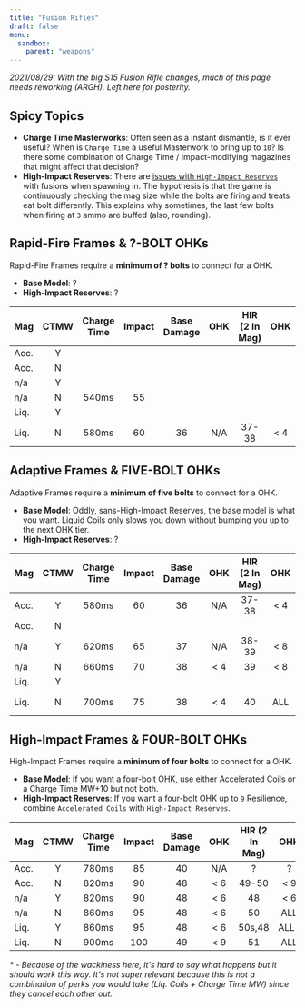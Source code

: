 ```yaml
---
title: "Fusion Rifles"
draft: false
menu:
  sandbox:
    parent: "weapons"
---
```


*2021/08/29: With the big S15 Fusion Rifle changes, much of this page needs reworking (ARGH). Left here for posterity.*

## Spicy Topics

* **Charge Time Masterworks**: Often seen as a instant dismantle, is it ever useful? When is `Charge Time` a useful Masterwork to bring up to `10`? Is there some combination of Charge Time / Impact-modifying magazines that might affect that decision?
* **High-Impact Reserves**: There are [issues with `High-Impact Reserves`](https://www.youtube.com/watch?v=PKvn1Q49EAk) with fusions when spawning in. The hypothesis is that the game is continuously checking the mag size while the bolts are firing and treats eat bolt differently. This explains why sometimes, the last few bolts when firing at `3` ammo are buffed (also, rounding).

## Rapid-Fire Frames & ?-BOLT OHKs

Rapid-Fire Frames require a **minimum of ? bolts** to connect for a OHK.

* **Base Model**: ?
* **High-Impact Reserves**: ?

|Mag|CTMW|Charge Time|Impact|Base Damage|OHK|HIR (2 In Mag)|OHK|HIR (1 in Mag)|OHK|
|-|:-:|:-:|:-:|:-:|:-:|:-:|:-:|:-:|:-:|
|Acc.|Y||||||||||
|Acc.|N||||||||||
|n/a|Y||||||||||
|n/a|N|540ms|55||||||||
|Liq.|Y||||||||||
|Liq.|N|580ms|60|36|N/A|37-38|< 4|38|< 4|

## Adaptive Frames & FIVE-BOLT OHKs

Adaptive Frames require a **minimum of five bolts** to connect for a OHK.

* **Base Model**: Oddly, sans-High-Impact Reserves, the base model is what you want. Liquid Coils only slows you down without bumping you up to the next OHK tier.
* **High-Impact Reserves**: ?

|Mag|CTMW|Charge Time|Impact|Base Damage|OHK|HIR (2 In Mag)|OHK|HIR (1 in Mag)|OHK|
|-|:-:|:-:|:-:|:-:|:-:|:-:|:-:|:-:|:-:|
|Acc.|Y|580ms|60|36|N/A|37-38|< 4|38|< 4|
|Acc.|N||||||||||
|n/a|Y|620ms|65|37|N/A|38-39|< 8|39|< 8|
|n/a|N|660ms|70|38|< 4|39|< 8|39|< 8|
|Liq.|Y||||||||||
|Liq.|N|700ms|75|38|< 4|40|ALL|40-41|ALL|

## High-Impact Frames & FOUR-BOLT OHKs

High-Impact Frames require a **minimum of four bolts** to connect for a OHK.

* **Base Model**: If you want a four-bolt OHK, use either Accelerated Coils or a Charge Time MW+10 but not both.
* **High-Impact Reserves**: If you want a four-bolt OHK up to `9` Resilience, combine `Accelerated Coils` with `High-Impact Reserves`.

|Mag|CTMW|Charge Time|Impact|Base Damage|OHK|HIR (2 In Mag)|OHK|HIR (1 in Mag)|OHK|
|-|:-:|:-:|:-:|:-:|:-:|:-:|:-:|:-:|:-:|
|Acc.|Y|780ms|85|40|N/A|?|?|?|?|
|Acc.|N|820ms|90|48|< 6|49-50|< 9|50|ALL|
|n/a|Y|820ms|90|48|< 6|48|< 6|50|ALL|
|n/a|N|860ms|95|48|< 6|50|ALL|51|ALL|
|Liq.|Y|860ms|95|48|< 6|50s,48|ALL*|51s,48|ALL*|
|Liq.|N|900ms|100|49|< 9|51|ALL|51-52|ALL|

_* - Because of the wackiness here, it's hard to say what happens but it *should* work this way. It's not super relevant because this is not a combination of perks you would take (Liq. Coils + Charge Time MW) since they cancel each other out._
